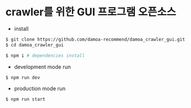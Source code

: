 # crawler를 위한 GUI 프로그램 오픈소스

- install

```sh
$ git clone https://github.com/damoa-recommend/damoa_crawler_gui.git
$ cd damoa_crawler_gui

$ npm i # dependencies install
```

- development mode run

```sh
$ npm run dev
```

- production mode run

```sh
$ npm run start
```
